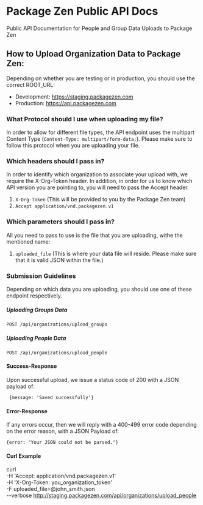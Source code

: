 # Package Zen Public API Docs
Public API Documentation for People and Group Data Uploads to Package Zen

## How to Upload Organization Data to Package Zen:

Depending on whether you are testing or in production, you should use the correct ROOT_URL: 
- Development: https://staging.packagezen.com
- Production: https://api.packagezen.com

### What Protocol should I use when uploading my file?
In order to allow for different file types, the API endpoint uses the multipart Content Type (```Content-Type: multipart/form-data;```). Please make sure to follow this protocol when you are uploading your file.

### Which headers should I pass in?
In order to identify which organization to associate your upload with, we require the X-Org-Token header.  In addition, in order for us to know which API version you are pointing to, you will need to pass the Accept header.
1) ````X-Org-Token```` (This will be provided to you by the Package Zen team)
2) ````Accept application/vnd.packagezen.v1```` 

### Which parameters should I pass in?
All you need to pass to use is the file that you are uploading, withe the mentioned name:
1) ````uploaded_file```` (This is where your data file will reside. Please make sure that it is valid JSON within the file.)

### Submission Guidelines
Depending on which data you are uploading, you should use one of these endpoint respectively.

##### Uploading Groups Data

````POST /api/organizations/upload_groups````

##### Uploading People Data 

````POST /api/organizations/upload_people````

#### Success-Response
Upon successful upload, we issue a status code of 200 with a JSON payload of: 

```` {message: 'Saved successfully'}````

#### Error-Response
If any errors occur, then we will reply with a 400-499 error code depending on the error reason, with a JSON Payload of:

```` {error: "Your JSON could not be parsed."} ````

#### Curl Example
curl \
-H 'Accept: application/vnd.packagezen.v1' \
-H 'X-Org-Token: you_organization_token' \
-F uploaded_file=@john_smith.json \
--verbose http://staging.packagezen.com/api/organizations/upload_people
